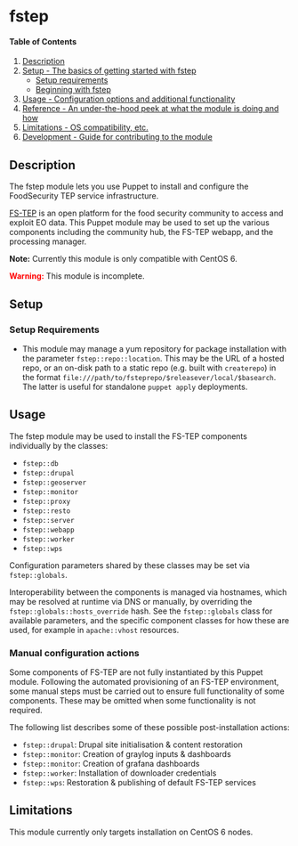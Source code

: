 # fstep

#### Table of Contents

1. [Description](#description)
1. [Setup - The basics of getting started with fstep](#setup)
    * [Setup requirements](#setup-requirements)
    * [Beginning with fstep](#beginning-with-fstep)
1. [Usage - Configuration options and additional functionality](#usage)
1. [Reference - An under-the-hood peek at what the module is doing and how](#reference)
1. [Limitations - OS compatibility, etc.](#limitations)
1. [Development - Guide for contributing to the module](#development)

## Description

The fstep module lets you use Puppet to install and configure the FoodSecurity TEP
service infrastructure.

[FS-TEP](https://github.com/cgi-eoss/fstep) is an open platform for the food security
community to access and exploit EO data. This Puppet module may be used to
set up the various components including the community hub, the FS-TEP webapp,
and the processing manager.

**Note:** Currently this module is only compatible with CentOS 6.

**<span style="color:red;">Warning:</span>** This module is incomplete.

## Setup

### Setup Requirements

* This module may manage a yum repository for package installation with the
  parameter `fstep::repo::location`. This may be the URL of a hosted repo, or
  an on-disk path to a static repo (e.g. built with `createrepo`) in the format
  `file:///path/to/fsteprepo/$releasever/local/$basearch`. The latter is useful
  for standalone `puppet apply` deployments.

## Usage

The fstep module may be used to install the FS-TEP components individually by the
classes:
* `fstep::db`
* `fstep::drupal`
* `fstep::geoserver`
* `fstep::monitor`
* `fstep::proxy`
* `fstep::resto`
* `fstep::server`
* `fstep::webapp`
* `fstep::worker`
* `fstep::wps`

Configuration parameters shared by these classes may be set via `fstep::globals`.

Interoperability between the components is managed via hostnames, which may be
resolved at runtime via DNS or manually, by overriding the `fstep::globals::hosts_override`
hash. See the `fstep::globals` class for available parameters, and the specific
component classes for how these are used, for example in `apache::vhost`
resources.

### Manual configuration actions

Some components of FS-TEP are not fully instantiated by this Puppet module.
Following the automated provisioning of an FS-TEP environment, some manual steps
must be carried out to ensure full functionality of some components. These may
be omitted when some functionality is not required.

The following list describes some of these possible post-installation actions:
* `fstep::drupal`: Drupal site initialisation &amp; content restoration
* `fstep::monitor`: Creation of graylog inputs &amp; dashboards
* `fstep::monitor`: Creation of grafana dashboards
* `fstep::worker`: Installation of downloader credentials
* `fstep::wps`: Restoration &amp; publishing of default FS-TEP services


## Limitations

This module currently only targets installation on CentOS 6 nodes.
